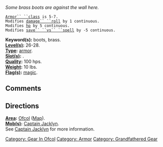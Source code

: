 *Some brass boots are against the wall here.*

[`Armor`` ``class`](Armor_Values.md "wikilink")` is 5-7.`  
`Modifies `[`damage`` ``roll`](Damage_Roll.md "wikilink")` by 1 continuous.`  
`Modifies `[`hp`](Hit_Points.md "wikilink")` by 5 continuous.`  
`Modifies `[`save`` ``vs`` ``spell`](Saving_Throw.md "wikilink")` by -5 continuous.`

**Keyword(s):** boots, brass.  
**[Level(s)](Object_Level.md "wikilink"):** 26-28.  
**[Type](:Category:_Object_Types.md "wikilink"):**
[armor](:Category:_Armor.md "wikilink").  
**[Slot(s)](Object_Slots.md "wikilink"):** <worn on feet>.  
**[Quality](Object_Quality.md "wikilink"):** 100 hps.  
**[Weight](Object_Weight.md "wikilink"):** 10 lbs.  
**[Flag(s)](:Category:_Object_Flags.md "wikilink"):**
[magic](Magic_Flag.md "wikilink").  

## Comments

## Directions

**[Area](:Category:_Areas.md "wikilink"):**
[Ofcol](:Category:_Ofcol.md "wikilink")
([Map](Ofcol_Map.md "wikilink")).  
**[Mob(s)](:Category:_Mobs.md "wikilink"):** [Captain
Jacklyn](Captain_Jacklyn.md "wikilink").  
See [Captain Jacklyn](Captain_Jacklyn.md "wikilink") for more
information.  

[Category: Gear In Ofcol](Category:_Gear_In_Ofcol "wikilink") [Category:
Armor](Category:_Armor "wikilink") [Category: Grandfathered
Gear](Category:_Grandfathered_Gear "wikilink")
